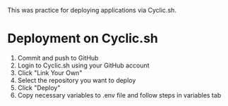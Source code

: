 This was practice for deploying applications via Cyclic.sh.

# Deployment on Cyclic.sh
1. Commit and push to GitHub
2. Login to Cyclic.sh using your GitHub account
3. Click "Link Your Own"
4. Select the repository you want to deploy
5. Click "Deploy"
6. Copy necessary variables to .env file and follow steps in variables tab